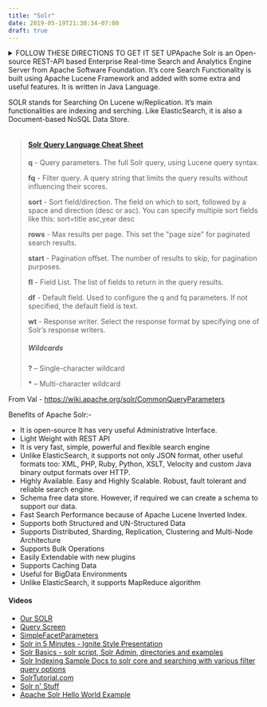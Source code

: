 ```yaml
---
title: "Solr"
date: 2019-05-19T21:30:34-07:00
draft: true
---
```


<details><summary>FOLLOW THESE DIRECTIONS TO GET IT SET UPApache Solr is an Open-source REST-API based Enterprise Real-time Search and Analytics Engine Server from Apache Software Foundation. It’s core Search Functionality is built using Apache Lucene Framework and added with some extra and useful features. It is written in Java Language.

SOLR stands for Searching On Lucene w/Replication. It’s main functionalities are indexing and serching. Like ElasticSearch, it is also a Document-based NoSQL Data Store.</summary>

</details>

>#### [Solr Query Language Cheat Sheet](https://doc.lucidworks.com/fusion/3.1/Search/Query-Language-Cheat-Sheet.html)  
>**q** - Query parameters. The full Solr query, using Lucene query syntax.
>
>**fq** - Filter query. A query string that limits the query results without influencing their scores.
>
>**sort** - Sort field/direction. The field on which to sort, followed by a space and direction (desc or asc). You can specify multiple sort fields like this: sort=title asc,year desc
>
>**rows** - Max results per page. This set the "page size" for paginated search results.
>
>**start** - Pagination offset. The number of results to skip, for pagination purposes.
>
>**fl** - Field List. The list of fields to return in the query results.
>
>**df** - Default field. Used to configure the q and fq parameters. If not specified, the default field is text.
>
>**wt** - Response writer. Select the response format by specifying one of Solr’s response writers.
> ##### Wildcards
>**?** – Single-character wildcard
>
><b>*</b> – Multi-character wildcard


From Val - https://wiki.apache.org/solr/CommonQueryParameters

Benefits of Apache Solr:-

+ It is open-source
It has very useful Administrative Interface.
+ Light Weight with REST API
+ It is very fast, simple, powerful and flexible search engine
+ Unlike ElasticSearch, it supports not only JSON format, other useful formats too: XML, PHP, Ruby, Python, XSLT, Velocity and custom Java binary output formats over HTTP.
+ Highly Available. Easy and Highly Scalable. Robust, fault tolerant and reliable search engine.
+ Schema free data store. However, if required we can create a schema to support our data.
+ Fast Search Performance because of Apache Lucene Inverted Index.
+ Supports both Structured and UN-Structured Data
+ Supports Distributed, Sharding, Replication, Clustering and Multi-Node Architecture
+ Supports Bulk Operations
+ Easily Extendable with new plugins
+ Supports Caching Data
+ Useful for BigData Environments
+ Unlike ElasticSearch, it supports MapReduce algorithm

#### Videos
+ [Our SOLR](http://localhost:8983/solr/)
+ [Query Screen](https://lucene.apache.org/solr/guide/6_6/query-screen.html)
+ [SimpleFacetParameters](https://wiki.apache.org/solr/SimpleFacetParameters)
+ [Solr in 5 Minutes - Ignite Style Presentation](https://www.youtube.com/watch?v=ClhrrPzJWmI)
+ [Solr Basics - solr script, Solr Admin, directories and examples](https://www.youtube.com/watch?v=LhN_y1knuVs)
+ [Solr Indexing Sample Docs to solr core and searching with various filter query options](https://www.youtube.com/watch?v=rxoS1p1TaFY)
+ [SolrTutorial.com](http://www.solrtutorial.com)
+ [Solr n' Stuff](http://yonik.com/solr/query-syntax/)
+ [Apache Solr Hello World Example](https://www.mkyong.com/solr/apache-solr-hello-world-example/)
